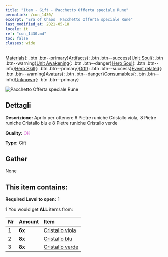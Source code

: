 ```yaml
---
title: "Item - Gift - Pacchetto Offerta speciale Rune"
permalink: /con_1430/
excerpt: "Era of Chaos  Pacchetto Offerta speciale Rune"
last_modified_at: 2021-05-18
locale: it
ref: "con_1430.md"
toc: false
classes: wide
---
```

 [Materials](/ItemsIT/){: .btn .btn--primary}[Artifacts](/ItemsIT/Artifacts/){: .btn .btn--success}[Unit Soul](/ItemsIT/UnitSoul/){: .btn .btn--warning}[Unit Awakening](/ItemsIT/UnitAwakening/){: .btn .btn--danger}[Hero Soul](/ItemsIT/HeroSoul/){: .btn .btn--info}[Hero Skill](/ItemsIT/HeroSkill/){: .btn .btn--primary}[Gift](/ItemsIT/Gift/){: .btn .btn--success}[Event related](/ItemsIT/Events/){: .btn .btn--warning}[Avatars](/ItemsIT/Avatars/){: .btn .btn--danger}[Consumables](/ItemsIT/Consumables/){: .btn .btn--info}[Unknown](/ItemsIT/Unknown/){: .btn .btn--primary}

 ![Pacchetto Offerta speciale Rune](/images/t/i_907025.png)

## Dettagli
 **Descrizione:** Aprilo per ottenere 6 Pietre runiche Cristallo viola, 8 Pietre runiche Cristallo blu e 8 Pietre runiche Cristallo verde

 **Quality:** <span style="color: #DA70D6">OK</span>

 **Type:** Gift

## Gather

  None

## This item contains:

 **Required Level to open:** 1

 1 You would get **ALL** items  from:

  | Nr | Amount |     Item    |
  |:---|:-------|:------------|
  | 1 |  **6x** | [Cristallo viola](/ItemsIT/con_720/) |  | 
  | 2 |  **8x** | [Cristallo blu](/ItemsIT/con_716/) |  | 
  | 3 |  **8x** | [Cristallo verde](/ItemsIT/con_711/) |  | 
